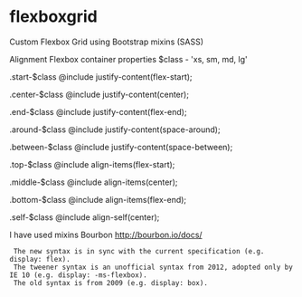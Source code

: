 # flexboxgrid

Custom Flexbox Grid using Bootstrap mixins (SASS)

Alignment
Flexbox container properties
$class - 'xs, sm, md, lg'

.start-$class
@include justify-content(flex-start);

.center-$class
@include justify-content(center);

.end-$class
@include justify-content(flex-end);

.around-$class
@include justify-content(space-around);

.between-$class
@include justify-content(space-between);

.top-$class
@include align-items(flex-start);

.middle-$class
@include align-items(center);

.bottom-$class
@include align-items(flex-end);

.self-$class
@include align-self(center);


 I have used mixins Bourbon http://bourbon.io/docs/

     The new syntax is in sync with the current specification (e.g. display: flex).
     The tweener syntax is an unofficial syntax from 2012, adopted only by IE 10 (e.g. display: -ms-flexbox).
     The old syntax is from 2009 (e.g. display: box).

